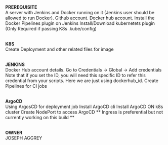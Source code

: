 
<br>**PREREQUISITE**<br />
A server with Jenkins and Docker running on it (Jenkins user should be allowed to run Docker).
Github account.
Docker hub account.
Install the Docker Pipelines plugin on Jenkins
Install/Download kubernetets plugin (Only Required if passing K8s .kube/config)

<br>**K8S**<br />
Create Deployment and other related files for image 

<br>**JENKINS**<br />
Docker Hub account details. Go to Credentials → Global → Add credentials  
Note that if you set the ID, you will need this specific ID to refer this credential from your scripts. Here we are just using dockerhub_id.
Create Pipelines for CI jobs 

<br>**ArgoCD**<br />
Using ArgosCD for deployment job 
Install ArgoCD cli
Install ArgoCD ON k8s cluster 
Create NodePort to access ArgoCD ** Ingress is preferential but not currently working on this build **

<br>**OWNER**<br />
JOSEPH AGGREY 
